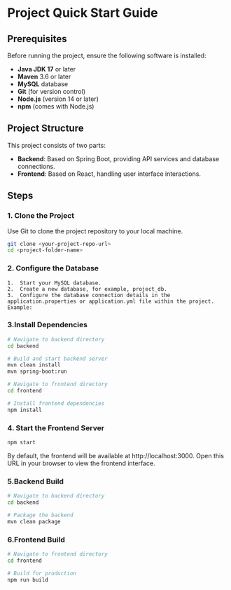 # Project Quick Start Guide

## Prerequisites
Before running the project, ensure the following software is installed:
- **Java JDK 17** or later
- **Maven** 3.6 or later
- **MySQL** database
- **Git** (for version control)
- **Node.js** (version 14 or later)
- **npm** (comes with Node.js)

## Project Structure
This project consists of two parts:
- **Backend**: Based on Spring Boot, providing API services and database connections.
- **Frontend**: Based on React, handling user interface interactions.

## Steps

### 1. Clone the Project

Use Git to clone the project repository to your local machine.
```bash
git clone <your-project-repo-url>
cd <project-folder-name>
```
### 2. Configure the Database

	1.	Start your MySQL database.
	2.	Create a new database, for example, project_db.
	3.	Configure the database connection details in the application.properties or application.yml file within the project. Example:


### 3.Install Dependencies
```bash
# Navigate to backend directory
cd backend

# Build and start backend server
mvn clean install
mvn spring-boot:run

# Navigate to frontend directory
cd frontend

# Install frontend dependencies
npm install
```
### 4. Start the Frontend Server
```bash
npm start
```
By default, the frontend will be available at http://localhost:3000. Open this URL in your browser to view the frontend interface.

### 5.Backend Build
```bash
# Navigate to backend directory
cd backend

# Package the backend
mvn clean package
```
### 6.Frontend Build
```bash
# Navigate to frontend directory
cd frontend

# Build for production
npm run build
```